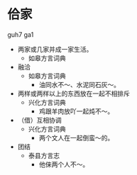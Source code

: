 # 佮家
guh7 ga1
+ 两家或几家并成一家生活。
  * 如皋方言词典
+ 融洽
  * 如皋方言词典
    - 油同水不～、水泥同石灰～。
+ 两样或两样以上的东西放在一起不相排斥
  * 兴化方言词典
    - 鸡跟羊肉放吖一起炖不～。
+ （借）互相协调
  * 兴化方言词典
    - 两个文人在一起倒蛮～的。
+ 团结
  * 泰县方言志
    - 他俫两个人不～。

